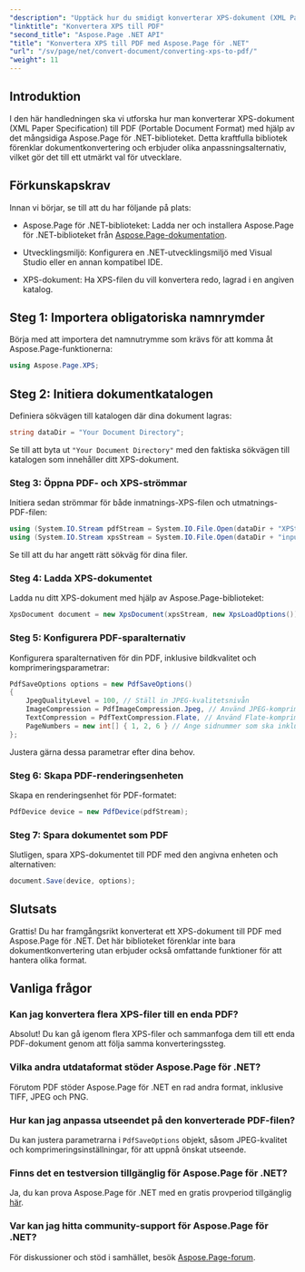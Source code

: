 ```yaml
---
"description": "Upptäck hur du smidigt konverterar XPS-dokument (XML Paper Specification) till PDF (Portable Document Format) med hjälp av det kraftfulla Aspose.Page för .NET-biblioteket."
"linktitle": "Konvertera XPS till PDF"
"second_title": "Aspose.Page .NET API"
"title": "Konvertera XPS till PDF med Aspose.Page för .NET"
"url": "/sv/page/net/convert-document/converting-xps-to-pdf/"
"weight": 11
---
```


## Introduktion

I den här handledningen ska vi utforska hur man konverterar XPS-dokument (XML Paper Specification) till PDF (Portable Document Format) med hjälp av det mångsidiga Aspose.Page för .NET-biblioteket. Detta kraftfulla bibliotek förenklar dokumentkonvertering och erbjuder olika anpassningsalternativ, vilket gör det till ett utmärkt val för utvecklare.

## Förkunskapskrav

Innan vi börjar, se till att du har följande på plats:

- Aspose.Page för .NET-biblioteket: Ladda ner och installera Aspose.Page för .NET-biblioteket från [Aspose.Page-dokumentation](https://reference.aspose.com/page/net/).
  
- Utvecklingsmiljö: Konfigurera en .NET-utvecklingsmiljö med Visual Studio eller en annan kompatibel IDE.

- XPS-dokument: Ha XPS-filen du vill konvertera redo, lagrad i en angiven katalog.

## Steg 1: Importera obligatoriska namnrymder

Börja med att importera det namnutrymme som krävs för att komma åt Aspose.Page-funktionerna:

```csharp
using Aspose.Page.XPS;
```

## Steg 2: Initiera dokumentkatalogen

Definiera sökvägen till katalogen där dina dokument lagras:

```csharp
string dataDir = "Your Document Directory";
```

Se till att byta ut `"Your Document Directory"` med den faktiska sökvägen till katalogen som innehåller ditt XPS-dokument.

### Steg 3: Öppna PDF- och XPS-strömmar

Initiera sedan strömmar för både inmatnings-XPS-filen och utmatnings-PDF-filen:

```csharp
using (System.IO.Stream pdfStream = System.IO.File.Open(dataDir + "XPStoPDF_out.pdf", System.IO.FileMode.OpenOrCreate, System.IO.FileAccess.Write))
using (System.IO.Stream xpsStream = System.IO.File.Open(dataDir + "input.xps", System.IO.FileMode.Open))
```

Se till att du har angett rätt sökväg för dina filer.

### Steg 4: Ladda XPS-dokumentet

Ladda nu ditt XPS-dokument med hjälp av Aspose.Page-biblioteket:

```csharp
XpsDocument document = new XpsDocument(xpsStream, new XpsLoadOptions());
```

### Steg 5: Konfigurera PDF-sparalternativ

Konfigurera sparalternativen för din PDF, inklusive bildkvalitet och komprimeringsparametrar:

```csharp
PdfSaveOptions options = new PdfSaveOptions()
{
    JpegQualityLevel = 100, // Ställ in JPEG-kvalitetsnivån
    ImageCompression = PdfImageCompression.Jpeg, // Använd JPEG-komprimering för bilder
    TextCompression = PdfTextCompression.Flate, // Använd Flate-komprimering för text
    PageNumbers = new int[] { 1, 2, 6 } // Ange sidnummer som ska inkluderas
};
```

Justera gärna dessa parametrar efter dina behov.

### Steg 6: Skapa PDF-renderingsenheten

Skapa en renderingsenhet för PDF-formatet:

```csharp
PdfDevice device = new PdfDevice(pdfStream);
```

### Steg 7: Spara dokumentet som PDF

Slutligen, spara XPS-dokumentet till PDF med den angivna enheten och alternativen:

```csharp
document.Save(device, options);
```

## Slutsats

Grattis! Du har framgångsrikt konverterat ett XPS-dokument till PDF med Aspose.Page för .NET. Det här biblioteket förenklar inte bara dokumentkonvertering utan erbjuder också omfattande funktioner för att hantera olika format.

## Vanliga frågor

### Kan jag konvertera flera XPS-filer till en enda PDF?

Absolut! Du kan gå igenom flera XPS-filer och sammanfoga dem till ett enda PDF-dokument genom att följa samma konverteringssteg.

### Vilka andra utdataformat stöder Aspose.Page för .NET?

Förutom PDF stöder Aspose.Page för .NET en rad andra format, inklusive TIFF, JPEG och PNG.

### Hur kan jag anpassa utseendet på den konverterade PDF-filen?

Du kan justera parametrarna i `PdfSaveOptions` objekt, såsom JPEG-kvalitet och komprimeringsinställningar, för att uppnå önskat utseende.

### Finns det en testversion tillgänglig för Aspose.Page för .NET?

Ja, du kan prova Aspose.Page för .NET med en gratis provperiod tillgänglig [här](https://releases.aspose.com/).

### Var kan jag hitta community-support för Aspose.Page för .NET?

För diskussioner och stöd i samhället, besök [Aspose.Page-forum](https://forum.aspose.com/c/page/39).